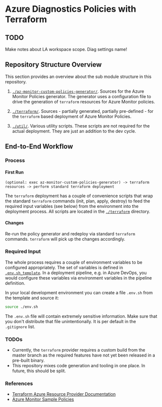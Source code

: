# Azure Diagnostics Policies with Terraform

## TODO

Make notes about LA workspace scope.
Diag settings name! 

## Repository Structure Overview

This section provides an overview about the sub module structure in this repository.

1. [`./az-monitor-custom-policies-generator/`](./az-monitor-custom-policies-generator). Sources for the Azure Monitor Policies generator. The generator uses a configuration file to drive the generation of `terraform` resources for Azure Monitor policies.

1. [`./terraform/`](./terraform). Sources - partially generated, partially pre-defined - for the `terraform` based deployment of Azure Monitor Policies.

1. [`./util/`](./util). Various utility scripts. These scripts are not required for the actual deployment. They are just an addition to the dev cycle.

## End-to-End Workflow

### Process

#### First Run

```text
(optional: exec az-monitor-custom-policies-generator) -> terraform resources -> perform standard terraform deployment
```

The `terraform` deployment has a couple of convenience scripts that wrap the standard `terraform` commands (init, plan, apply, destroy) to feed the required input variables (see below) from the environment into the deployment process. All scripts are located in the [`./terraform`](./terraform) directory.

#### Changes

Re-run the policy generator and redeploy via standard `terraform` commands. `terraform` will pick up the changes accordingly.

### Required Input

The whole process requires a couple of environment variables to be configured appropriately. The set of variables is defined in [`.env.sh_template`](./.env.sh_template). In a deployment pipeline, e.g. in Azure DevOps, you would configure these variables via environment variables in the pipeline definition.

In your local development environment you can create a file `.env.sh` from the template and source it:

```sh
source ./env.sh
```

The `.env.sh` file will contain extremely sensitive information. Make sure that you don't distribute that file unintentionally. It is per default in the `.gitignore` list.

### TODOs

* Currently, the `terraform` provider requires a custom build from the master branch as the required features have not yet been released in a pre-built binary.
* This repository mixes code generation and tooling in one place. In future, this should be split.

### References

* [Terraform Azure Resource Provider Documentation](https://www.terraform.io/docs/providers/azurerm/)
* [Azure Monitor Sample Policies](https://github.com/johnkemnetz/azmon-onboarding/tree/master/policies)
